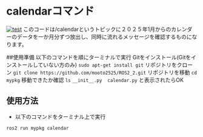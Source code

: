 # calendarコマンド
[![test](https://github.com/mooto2525/ROS2_2/actions/workflows/test.yml/badge.svg)](https://github.com/mooto2525/ROS2_2/actions/workflows/test.yml)
このコードは/calendarというトピックに２０２５年1月からのカレンダーのデータを一か月分ずつ放出し、同時に流れるメッセージを確認するものになります。  

##使用準備
以下のコマンドを順にターミナルで実行 
Gitをインストール(Gitをインストールしていない方のみ) 
```sudo apt-get install git``` 
リポジトリをクローン 
```git clone https://github.com/mooto2525/ROS2_2.git``` 
リポジトリを移動 
```cd mypkg``` 
移動できたか確認 
```ls``` 
```__init__.py  calendar.py``` 
と表示されたらOK 
## 使用方法
* 以下のコマンドをターミナル上で実行
```
ros2 run mypkg calendar
```




